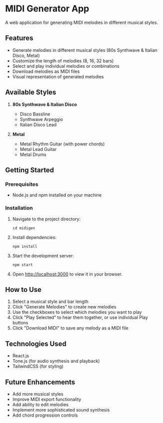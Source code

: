 # MIDI Generator App

A web application for generating MIDI melodies in different musical styles.

## Features

- Generate melodies in different musical styles (80s Synthwave & Italian Disco, Metal)
- Customize the length of melodies (8, 16, 32 bars)
- Select and play individual melodies or combinations
- Download melodies as MIDI files
- Visual representation of generated melodies

## Available Styles

1. **80s Synthwave & Italian Disco**
   - Disco Bassline
   - Synthwave Arpeggio
   - Italian Disco Lead

2. **Metal**
   - Metal Rhythm Guitar (with power chords)
   - Metal Lead Guitar
   - Metal Drums

## Getting Started

### Prerequisites

- Node.js and npm installed on your machine

### Installation

1. Navigate to the project directory:
   ```
   cd midigen
   ```

2. Install dependencies:
   ```
   npm install
   ```

3. Start the development server:
   ```
   npm start
   ```

4. Open [http://localhost:3000](http://localhost:3000) to view it in your browser.

## How to Use

1. Select a musical style and bar length
2. Click "Generate Melodies" to create new melodies
3. Use the checkboxes to select which melodies you want to play
4. Click "Play Selected" to hear them together, or use individual Play buttons
5. Click "Download MIDI" to save any melody as a MIDI file

## Technologies Used

- React.js
- Tone.js (for audio synthesis and playback)
- TailwindCSS (for styling)

## Future Enhancements

- Add more musical styles
- Improve MIDI export functionality
- Add ability to edit melodies
- Implement more sophisticated sound synthesis
- Add chord progression controls